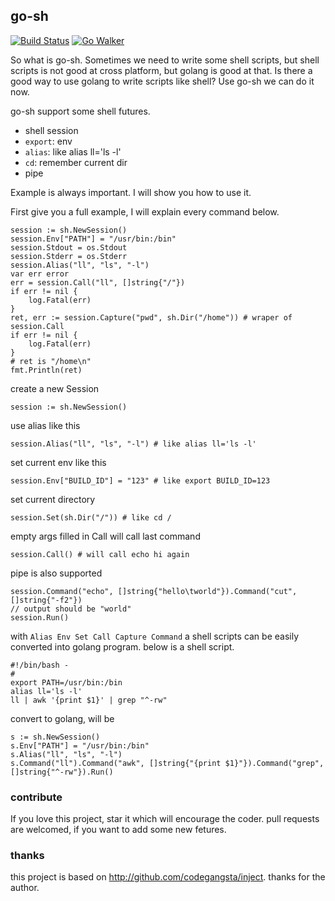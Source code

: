 ## go-sh
[![Build Status](https://drone.io/github.com/shxsun/go-sh/status.png)](https://drone.io/github.com/shxsun/go-sh/latest)
[![Go Walker](http://gowalker.org/api/v1/badge)](http://gowalker.org/github.com/shxsun/go-sh)

So what is go-sh. Sometimes we need to write some shell scripts, but shell scripts is not good at cross platform, but golang is good at that. Is there a good way to use golang to write scripts like shell? Use go-sh we can do it now.

go-sh support some shell futures.

* shell session
* `export`: env
* `alias`: like alias ll='ls -l'
* `cd`: remember current dir
* pipe

Example is always important. I will show you how to use it.



First give you a full example, I will explain every command below.

	session := sh.NewSession()
	session.Env["PATH"] = "/usr/bin:/bin"
	session.Stdout = os.Stdout
	session.Stderr = os.Stderr
	session.Alias("ll", "ls", "-l")
	var err error
	err = session.Call("ll", []string{"/"})
	if err != nil {
		log.Fatal(err)
	}
	ret, err := session.Capture("pwd", sh.Dir("/home")) # wraper of session.Call
	if err != nil {
		log.Fatal(err)
	}
	# ret is "/home\n"
	fmt.Println(ret)

create a new Session

	session := sh.NewSession()

use alias like this

	session.Alias("ll", "ls", "-l") # like alias ll='ls -l'

set current env like this

	session.Env["BUILD_ID"] = "123" # like export BUILD_ID=123

set current directory

	session.Set(sh.Dir("/")) # like cd /

empty args filled in Call will call last command

	session.Call() # will call echo hi again

pipe is also supported

	session.Command("echo", []string{"hello\tworld"}).Command("cut", []string{"-f2"})
	// output should be "world"
	session.Run()

with `Alias Env Set Call Capture Command` a shell scripts can be easily converted into golang program. below is a shell script.

	#!/bin/bash -
	#
	export PATH=/usr/bin:/bin
	alias ll='ls -l'
	ll | awk '{print $1}' | grep "^-rw"

convert to golang, will be

	s := sh.NewSession()
	s.Env["PATH"] = "/usr/bin:/bin"
	s.Alias("ll", "ls", "-l")
	s.Command("ll").Command("awk", []string{"{print $1}"}).Command("grep", []string{"^-rw"}).Run()

### contribute
If you love this project, star it which will encourage the coder. pull requests are welcomed, if you want to add some new fetures.

### thanks
this project is based on <http://github.com/codegangsta/inject>. thanks for the author.
